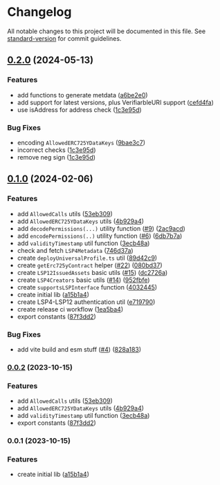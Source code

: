 # Changelog

All notable changes to this project will be documented in this file. See [standard-version](https://github.com/conventional-changelog/standard-version) for commit guidelines.

## [0.2.0](https://github.com/lukso-network/lsp-utils/compare/v0.1.0...v0.2.0) (2024-05-13)

### Features

-   add functions to generate metdata ([a6be2e0](https://github.com/lukso-network/lsp-utils/commit/a6be2e0453cf28ded5c570b5c476bbad9d8e67b6))
-   add support for latest versions, plus VerifiarbleURI support ([cefd4fa](https://github.com/lukso-network/lsp-utils/commit/cefd4fa54fb17f94334306222a9421c57e0ab297))
-   use isAddress for address check ([1c3e95d](https://github.com/lukso-network/lsp-utils/commit/1c3e95d082094bcd53f0e7b331edd142c508b7dd))

### Bug Fixes

-   encoding `AllowedERC725YDataKeys` ([9bae3c7](https://github.com/lukso-network/lsp-utils/commit/9bae3c7f6525154fef43d835326188e7628a77e7))
-   incorrect checks ([1c3e95d](https://github.com/lukso-network/lsp-utils/commit/1c3e95d082094bcd53f0e7b331edd142c508b7dd))
-   remove neg sign ([1c3e95d](https://github.com/lukso-network/lsp-utils/commit/1c3e95d082094bcd53f0e7b331edd142c508b7dd))

## [0.1.0](https://github.com/lukso-network/lsp-utils/compare/lsp-utils-v0.0.2...lsp-utils-v0.1.0) (2024-02-06)

### Features

-   add `AllowedCalls` utils ([53eb309](https://github.com/lukso-network/lsp-utils/commit/53eb309538477251b8751cbecebd4bf96a71f784))
-   add `AllowedERC725YDataKeys` utils ([4b929a4](https://github.com/lukso-network/lsp-utils/commit/4b929a497ca05a3803deadbcedce788b9834be08))
-   add `decodePermissions(...)` utility function ([#9](https://github.com/lukso-network/lsp-utils/issues/9)) ([2ac9acd](https://github.com/lukso-network/lsp-utils/commit/2ac9acd2607bf0950541db589d8eeeed55c0ef58))
-   add `encodePermissions(..)` utility function ([#6](https://github.com/lukso-network/lsp-utils/issues/6)) ([6db7b7a](https://github.com/lukso-network/lsp-utils/commit/6db7b7a0583c082a7cfc2405991ac9e06eea2b84))
-   add `validityTimestamp` util function ([3ecb48a](https://github.com/lukso-network/lsp-utils/commit/3ecb48aa8202a5f41cbab8d3cd1d70f53065aab2))
-   check and fetch `LSP4Metadata` ([746d37a](https://github.com/lukso-network/lsp-utils/commit/746d37a42797cdcdb0c9c162575362e8dc7a8e5e))
-   create `deployUniversalProfile.ts` util ([89d42c9](https://github.com/lukso-network/lsp-utils/commit/89d42c9b333241c2beef9249c5c9369dc64778fc))
-   create `getErc725yContract` helper ([#22](https://github.com/lukso-network/lsp-utils/issues/22)) ([080bd37](https://github.com/lukso-network/lsp-utils/commit/080bd3770ac9a5f25739649479c26e0953e7c2e7))
-   create `LSP12IssuedAssets` basic utils ([#15](https://github.com/lukso-network/lsp-utils/issues/15)) ([dc2726a](https://github.com/lukso-network/lsp-utils/commit/dc2726a4a64a6078e837c07c06d72f7f7266067c))
-   create `LSP4Creators` basic utils ([#14](https://github.com/lukso-network/lsp-utils/issues/14)) ([952fbfe](https://github.com/lukso-network/lsp-utils/commit/952fbfe301d111013fcc640839aca522ab51d231))
-   create `supportsLSPInterface` function ([4032445](https://github.com/lukso-network/lsp-utils/commit/40324450ddd592db285ed0b256362e7f24847a75))
-   create initial lib ([a15b1a4](https://github.com/lukso-network/lsp-utils/commit/a15b1a4ebff3c53dc18c85fecceb3ff35e918309))
-   create LSP4-LSP12 authentication util ([e719790](https://github.com/lukso-network/lsp-utils/commit/e7197900aa45f579e82c5ba7d90e8359474e532e))
-   create release ci workflow ([1ea5ba4](https://github.com/lukso-network/lsp-utils/commit/1ea5ba4b74850135bd5861112d88bc08e9094a1f))
-   export constants ([87f3dd2](https://github.com/lukso-network/lsp-utils/commit/87f3dd2e9357a4bfb98a7351db94013b9b12afd4))

### Bug Fixes

-   add vite build and esm stuff ([#4](https://github.com/lukso-network/lsp-utils/issues/4)) ([828a183](https://github.com/lukso-network/lsp-utils/commit/828a1830a69d12ab06fb9d8093884537135723c5))

### [0.0.2](https://github.com/lukso-network/lsp-utils/compare/v0.0.1...v0.0.2) (2023-10-15)

### Features

-   add `AllowedCalls` utils ([53eb309](https://github.com/lukso-network/lsp-utils/commits/53eb309538477251b8751cbecebd4bf96a71f784))
-   add `AllowedERC725YDataKeys` utils ([4b929a4](https://github.com/lukso-network/lsp-utils/commits/4b929a497ca05a3803deadbcedce788b9834be08))
-   add `validityTimestamp` util function ([3ecb48a](https://github.com/lukso-network/lsp-utils/commits/3ecb48aa8202a5f41cbab8d3cd1d70f53065aab2))
-   export constants ([87f3dd2](https://github.com/lukso-network/lsp-utils/commits/87f3dd2e9357a4bfb98a7351db94013b9b12afd4))

### 0.0.1 (2023-10-15)

### Features

-   create initial lib ([a15b1a4](https://github.com/lukso-network/lsp-utils/commits/a15b1a4ebff3c53dc18c85fecceb3ff35e918309))
